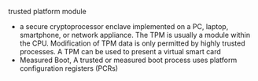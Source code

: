 trusted platform module
- a secure cryptoprocessor enclave implemented on a PC, laptop, smartphone, or network appliance. The TPM is usually a module within the CPU. Modification of TPM data is only permitted by highly trusted processes. A TPM can be used to present a virtual smart card
- Measured Boot, A trusted or measured boot process uses platform configuration registers (PCRs)